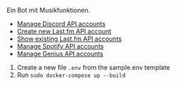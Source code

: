 Ein Bot mit Musikfunktionen.

- [Manage Discord API accounts](https://discord.com/developers/applications)
- [Create new Last.fm API account](https://www.last.fm/api/account/create)
- [Show existing Last.fm API accounts](https://www.last.fm/api/accounts)
- [Manage Spotify API accounts](https://developer.spotify.com/dashboard/applications)
- [Manage Genius API accounts](https://genius.com/api-clients)

1. Create a new file `.env` from the sample.env template
2. Run `sudo docker-compose up --build`